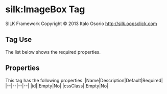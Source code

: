 # silk:ImageBox Tag
SILK Framework
Copyright © 2013 Italo Osorio
http://silk.oopsclick.com


## Tag Use
The list below shows the required properties.

## Properties
This tag has the following properties.
|Name|Description|Default|Required|
|--|--|--|--|
|id||Empty|No|
|cssClass||Empty|No|
